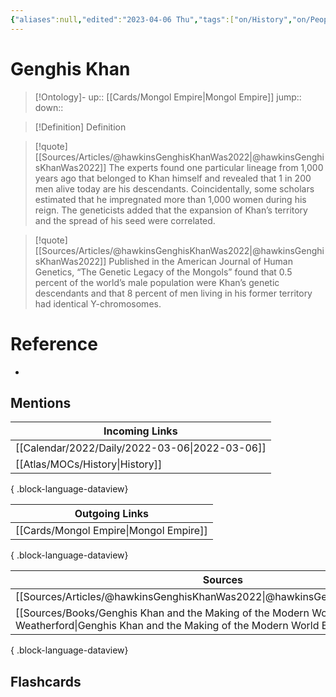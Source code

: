```yaml
---
{"aliases":null,"edited":"2023-04-06 Thu","tags":["on/History","on/People"],"date created":"2022-03-06 Sun","dg-publish":true,"permalink":"/cards/genghis-khan/","dgPassFrontmatter":true}
---
```


# Genghis Khan

> [!Ontology]-
> up:: [[Cards/Mongol Empire\|Mongol Empire]]
> jump::
> down:: 

> [!Definition] Definition

> [!quote] [[Sources/Articles/@hawkinsGenghisKhanWas2022\|@hawkinsGenghisKhanWas2022]]
> The experts found one particular lineage from 1,000 years ago that belonged to Khan himself and revealed that 1 in 200 men alive today are his descendants. Coincidentally, some scholars estimated that he impregnated more than 1,000 women during his reign. The geneticists added that the expansion of Khan’s territory and the spread of his seed were correlated.

> [!quote] [[Sources/Articles/@hawkinsGenghisKhanWas2022\|@hawkinsGenghisKhanWas2022]]
> Published in the American Journal of Human Genetics, “The Genetic Legacy of the Mongols” found that 0.5 percent of the world’s male population were Khan’s genetic descendants and that 8 percent of men living in his former territory had identical Y-chromosomes.

# Reference

- 

## Mentions

| Incoming Links                                    |
| ------------------------------------------------- |
| [[Calendar/2022/Daily/2022-03-06\|2022-03-06]] |
| [[Atlas/MOCs/History\|History]]                |

{ .block-language-dataview}

| Outgoing Links                            |
| ----------------------------------------- |
| [[Cards/Mongol Empire\|Mongol Empire]] |

{ .block-language-dataview}

| Sources                                                                                                                                                       |
| ------------------------------------------------------------------------------------------------------------------------------------------------------------- |
| [[Sources/Articles/@hawkinsGenghisKhanWas2022\|@hawkinsGenghisKhanWas2022]]                                                                                |
| [[Sources/Books/Genghis Khan and the Making of the Modern World By Jack Weatherford\|Genghis Khan and the Making of the Modern World By Jack Weatherford]] |

{ .block-language-dataview}

## Flashcards